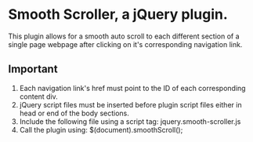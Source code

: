 # Smooth Scroller, a jQuery plugin.

This plugin allows for a smooth auto scroll to each different section of a single page webpage after clicking on it's corresponding navigation link.

## Important

1. Each navigation link's href must point to the ID of each corresponding content div.
2. jQuery script files must be inserted before plugin script files either in head or end of the body sections.
3. Include the following file using a script tag:  jquery.smooth-scroller.js
4. Call the plugin using: $(document).smoothScroll();
